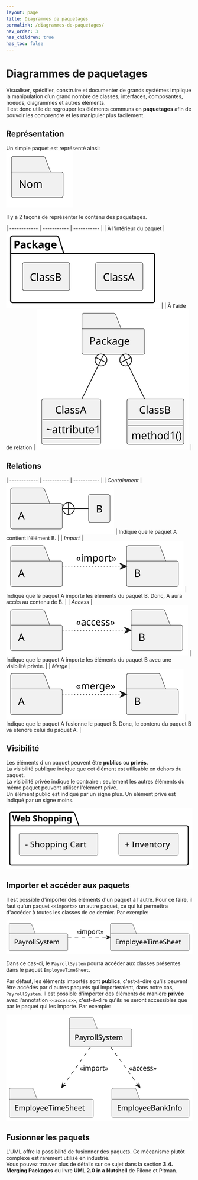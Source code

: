 ```yaml
---
layout: page
title: Diagrammes de paquetages
permalink: /diagrammes-de-paquetages/
nav_order: 3
has_children: true
has_toc: false
---
```



# Diagrammes de paquetages
Visualiser, spécifier, construire et documenter de grands systèmes implique la manipulation d’un grand nombre de classes, interfaces, composantes, noeuds, diagrammes et autres éléments.  
Il est donc utile de regrouper les éléments communs en **paquetages** afin de pouvoir les comprendre et les
manipuler plus facilement.

## Représentation  
Un simple paquet est représenté ainsi:  
![](/out/plant_uml/singlePackagesRepresentation/singlePackagesRepresentation.svg)

Il y a 2 façons de représenter le contenu des paquetages.

| ------------ | ----------- | ----------- |
| À l'intérieur du paquet | ![](/out/plant_uml/packageReprésentation1/packageReprésentation1.svg) |
| À l'aide de relation | ![](/out/plant_uml/packageReprésentation2/packageReprésentation2.svg) |

## Relations

| ------------ | ----------- | ----------- |
| *Containment* | ![](/out/plant_uml/containmentRelationshipExample/containmentRelationshipExample.svg) | Indique que le paquet A contient l'élément B. |
| *Import* | ![](/out/plant_uml/importRelationshipExample/importRelationshipExample.svg) | Indique que le paquet A importe les éléments du paquet B. Donc, A aura accès au contenu de B. |
| *Access* | ![](/out/plant_uml/accessRelationshipExample/accessRelationshipExample.svg) | Indique que le paquet A importe les éléments du paquet B avec une visibilité privée. |
| *Merge* | ![](/out/plant_uml/mergeRelationshipExample/mergeRelationshipExample.svg) | Indique que le paquet A fusionne le paquet B. Donc, le contenu du paquet B va étendre celui du paquet A. |

## Visibilité
Les éléments d'un paquet peuvent être **publics** ou **privés**.  
La visibilité publique indique que cet élément est utilisable en dehors du paquet.  
La visibilité privée indique le contraire : seulement les autres éléments du même paquet peuvent utiliser l'élément privé.  
Un élément public est indiqué par un signe plus. Un élément privé est indiqué par un signe moins.

![](/out/plant_uml/packageVisibility/packageVisibility.svg)

## Importer et accéder aux paquets
Il est possible d'importer des éléments d'un paquet à l'autre. Pour ce faire, il faut qu'un paquet `<<import>>` un autre paquet, ce qui lui permettra d'accéder à toutes les classes de ce dernier. Par exemple:

![](/out/plant_uml/importRelationPackage/importRelationPackage.svg)

Dans ce cas-ci, le `PayrollSystem` pourra accéder aux classes présentes dans le paquet `EmployeeTimeSheet`.        

Par défaut, les éléments importés sont **publics**, c'est-à-dire qu'ils peuvent être accédés par d'autres paquets qui importeraient, dans notre cas, `PayrollSystem`.
Il est possible d'importer des éléments de manière **privée** avec l'annotation `<<access>>`, c'est-à-dire qu'ils ne seront accessibles que par le paquet qui les importe. Par exemple:  

![](/out/plant_uml/accessRelationPackage/accessRelationPackage.svg)


## Fusionner les paquets
L'UML offre la possibilité de fusionner des paquets. Ce mécanisme plutôt complexe est rarement utilisé en industrie.  
Vous pouvez trouver plus de détails sur ce sujet dans la section **3.4. Merging Packages** du livre **UML 2.0 in a Nutshell** de Pilone et Pitman.